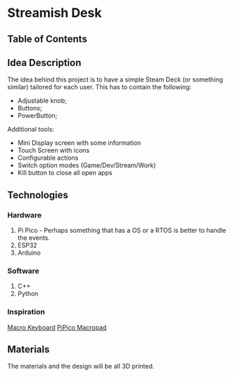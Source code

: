 # Streamish Desk

## Table of Contents

## Idea Description

The idea behind this project is to have a simple Steam Deck (or something similar) tailored for each user. This has to contain the following:

- Adjustable knob;
- Buttons;
- PowerButton;

Additional tools:

- Mini Display screen with some information
- Touch Screen with icons
- Configurable actions
- Switch option modes (Game/Dev/Stream/Work)
- Kill button to close all open apps

## Technologies

### Hardware

1. Pi Pico - Perhaps something that has a OS or a RTOS is better to handle the events.
2. ESP32
3. Arduino

### Software

1. C++
2. Python

### Inspiration

[Macro Keyboard](https://www.printables.com/model/1050534-macro-keyboard-9keys-1knob)
[PiPico Macropad](https://www.printables.com/model/152449-raspberry-pi-pico-macropad)

## Materials

The materials and the design will be all 3D printed.
